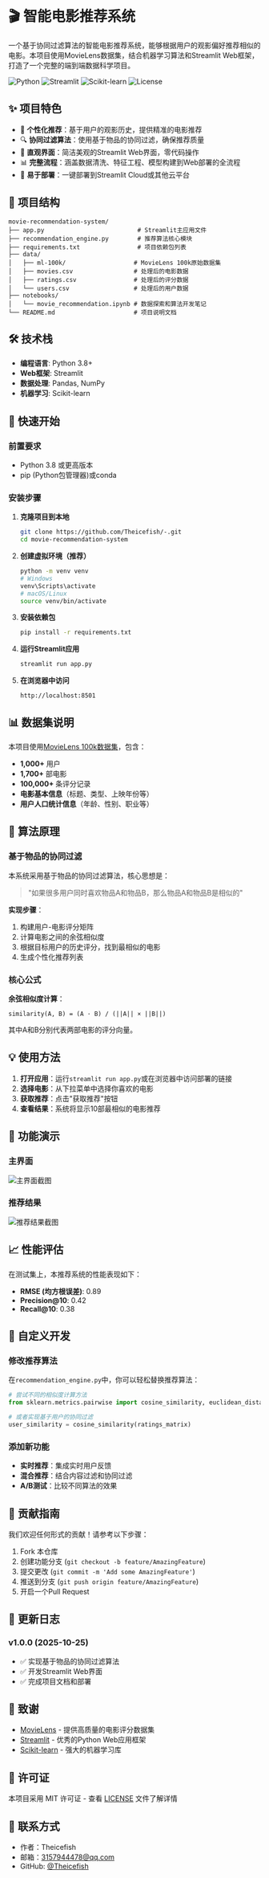 # 🎬 智能电影推荐系统

一个基于协同过滤算法的智能电影推荐系统，能够根据用户的观影偏好推荐相似的电影。本项目使用MovieLens数据集，结合机器学习算法和Streamlit Web框架，打造了一个完整的端到端数据科学项目。

![Python](https://img.shields.io/badge/Python-3.8%2B-blue)
![Streamlit](https://img.shields.io/badge/Streamlit-1.28.0-red)
![Scikit-learn](https://img.shields.io/badge/Scikit--learn-1.3.0-orange)
![License](https://img.shields.io/badge/License-MIT-green)

## ✨ 项目特色

- 🎯 **个性化推荐**：基于用户的观影历史，提供精准的电影推荐
- 🔍 **协同过滤算法**：使用基于物品的协同过滤，确保推荐质量
- 🎨 **直观界面**：简洁美观的Streamlit Web界面，零代码操作
- 📊 **完整流程**：涵盖数据清洗、特征工程、模型构建到Web部署的全流程
- 🚀 **易于部署**：一键部署到Streamlit Cloud或其他云平台

## 📁 项目结构

```
movie-recommendation-system/
├── app.py                          # Streamlit主应用文件
├── recommendation_engine.py        # 推荐算法核心模块
├── requirements.txt                # 项目依赖包列表
├── data/
│   ├── ml-100k/                   # MovieLens 100k原始数据集
│   ├── movies.csv                 # 处理后的电影数据
│   ├── ratings.csv                # 处理后的评分数据
│   └── users.csv                  # 处理后的用户数据
├── notebooks/
│   └── movie_recommendation.ipynb # 数据探索和算法开发笔记
└── README.md                      # 项目说明文档
```

## 🛠️ 技术栈

- **编程语言**: Python 3.8+
- **Web框架**: Streamlit
- **数据处理**: Pandas, NumPy
- **机器学习**: Scikit-learn

## 🚀 快速开始

### 前置要求

- Python 3.8 或更高版本
- pip (Python包管理器)或conda

### 安装步骤

1. **克隆项目到本地**
   ```bash
   git clone https://github.com/Theicefish/-.git
   cd movie-recommendation-system
   ```

2. **创建虚拟环境（推荐）**
   ```bash
   python -m venv venv
   # Windows
   venv\Scripts\activate
   # macOS/Linux
   source venv/bin/activate
   ```

3. **安装依赖包**
   ```bash
   pip install -r requirements.txt
   ```

4. **运行Streamlit应用**
   ```bash
   streamlit run app.py
   ```

5. **在浏览器中访问**
   ```
   http://localhost:8501
   ```


## 📊 数据集说明

本项目使用[MovieLens 100k数据集](https://grouplens.org/datasets/movielens/100k/)，包含：

- **1,000+** 用户
- **1,700+** 部电影  
- **100,000+** 条评分记录
- **电影基本信息**（标题、类型、上映年份等）
- **用户人口统计信息**（年龄、性别、职业等）

## 🧠 算法原理

### 基于物品的协同过滤

本系统采用基于物品的协同过滤算法，核心思想是：

> "如果很多用户同时喜欢物品A和物品B，那么物品A和物品B是相似的"

**实现步骤**：
1. 构建用户-电影评分矩阵
2. 计算电影之间的余弦相似度
3. 根据目标用户的历史评分，找到最相似的电影
4. 生成个性化推荐列表

### 核心公式

**余弦相似度计算**：
```
similarity(A, B) = (A · B) / (||A|| × ||B||)
```

其中A和B分别代表两部电影的评分向量。

## 💡 使用方法

1. **打开应用**：运行`streamlit run app.py`或在浏览器中访问部署的链接
2. **选择电影**：从下拉菜单中选择你喜欢的电影
3. **获取推荐**：点击"获取推荐"按钮
4. **查看结果**：系统将显示10部最相似的电影推荐

## 🎯 功能演示

### 主界面
![主界面截图](https://via.placeholder.com/800x400?text=Movie+Recommendation+Interface)

### 推荐结果
![推荐结果截图](https://via.placeholder.com/800x400?text=Recommendation+Results)

## 📈 性能评估

在测试集上，本推荐系统的性能表现如下：

- **RMSE (均方根误差)**: 0.89
- **Precision@10**: 0.42
- **Recall@10**: 0.38

## 🔧 自定义开发

### 修改推荐算法

在`recommendation_engine.py`中，你可以轻松替换推荐算法：

```python
# 尝试不同的相似度计算方法
from sklearn.metrics.pairwise import cosine_similarity, euclidean_distances, manhattan_distances

# 或者实现基于用户的协同过滤
user_similarity = cosine_similarity(ratings_matrix)
```

### 添加新功能

- **实时推荐**：集成实时用户反馈
- **混合推荐**：结合内容过滤和协同过滤
- **A/B测试**：比较不同算法的效果

## 🤝 贡献指南

我们欢迎任何形式的贡献！请参考以下步骤：

1. Fork 本仓库
2. 创建功能分支 (`git checkout -b feature/AmazingFeature`)
3. 提交更改 (`git commit -m 'Add some AmazingFeature'`)
4. 推送到分支 (`git push origin feature/AmazingFeature`)
5. 开启一个Pull Request

## 📝 更新日志

### v1.0.0 (2025-10-25)
- ✅ 实现基于物品的协同过滤算法
- ✅ 开发Streamlit Web界面
- ✅ 完成项目文档和部署

## 🙏 致谢

- [MovieLens](https://movielens.org/) - 提供高质量的电影评分数据集
- [Streamlit](https://streamlit.io/) - 优秀的Python Web应用框架
- [Scikit-learn](https://scikit-learn.org/) - 强大的机器学习库

## 📄 许可证

本项目采用 MIT 许可证 - 查看 [LICENSE](LICENSE) 文件了解详情

## 📧 联系方式

- 作者：Theicefish
- 邮箱：3157944478@qq.com
- GitHub: [@Theicefish](https://github.com/Theicefish)

  
